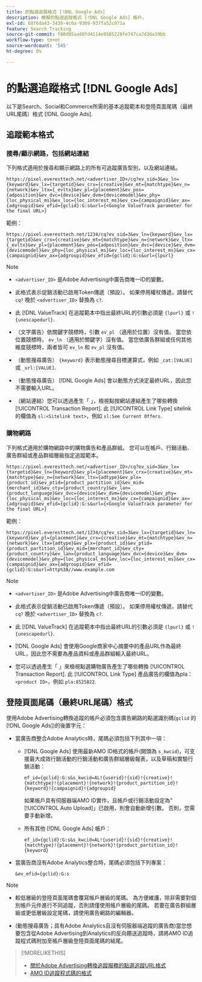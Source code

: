 ```yaml
---
title: 的點選追蹤格式 [!DNL Google Ads]
description: 瞭解的點選追蹤格式 [!DNL Google Ads] 帳戶。
exl-id: 68f6da43-3430-4c0a-9369-937fa52c071a
feature: Search Tracking
source-git-commit: f80d05aa40fd4114e9585220fe747ca7d36a19bb
workflow-type: tm+mt
source-wordcount: '545'
ht-degree: 0%

---
```


# 的點選追蹤格式 [!DNL Google Ads]

以下是Search、Social和Commerce所需的基本追蹤範本和登陸頁面尾碼（最終URL尾碼）格式 [!DNL Google Ads].

## 追蹤範本格式

### 搜尋/顯示網路，包括網站連結

下列格式適用於搜尋和顯示網路上的所有可追蹤廣告型別，以及網站連結。

`https://pixel.everesttech.net/<advertiser_ID>/cq?ev_sid=3&ev_ln={keyword}&ev_lx={targetid}&ev_crx={creative}&ev_mt={matchtype}&ev_n={network}&ev_ltx={_evltx}&ev_pl={placement}&ev_pos={adposition}&ev_dvc={device}&ev_dvm={devicemodel}&ev_phy={loc_physical_ms}&ev_loc={loc_interest_ms}&ev_cx={campaignid}&ev_ax={adgroupid}&ev_efid={gclid}:G:s&url={<Google ValueTrack parameter for the final URL>}`

範例：

`https://pixel.everesttech.net/1234/cq?ev_sid=3&ev_ln={keyword}&ev_lx={targetid}&ev_crx={creative}&ev_mt={matchtype}&ev_n={network}&ev_ltx={_evltx}&ev_pl={placement}&ev_pos={adposition}&ev_dvc={device}&ev_dvm={devicemodel}&ev_phy={loc_physical_ms}&ev_loc={loc_interest_ms}&ev_cx={campaignid}&ev_ax={adgroupid}&ev_efid={gclid}:G:s&url={lpurl}`

>[!NOTE]
>
>* `<advertiser_ID>` 是Adobe Advertising中廣告商唯一ID的變數。
>
>* 此格式表示促銷活動已啟用Token傳遞（預設）。 如果停用權杖傳遞，請替代 `cq?` 晚於 `<advertiser_ID>` 替換為 `c?`.
>
>* 此 [!DNL ValueTrack] 在追蹤範本中指出最終URL的引數必須是 `{lpurl}` 或 `!{unescapedurl}`.
>
>* （文字廣告）依關鍵字競標時，引數 `ev_pl` （適用於位置）沒有值。 當您依位置競標時， `ev_ln` （適用於關鍵字）沒有值。 當您依廣告群組或任何其他維度競標時，兩者皆可 `ev_ln` 和 `ev_pl` 沒有值。
>
>* （動態搜尋廣告） `{keyword}` 表示動態搜尋目標運算式，例如 `_cat:[VALUE]` 或 `_url:[VALUE]`.
>
>* （動態搜尋廣告） [!DNL Google Ads] 會以動態方式決定最終URL，因此您不需要輸入URL。
>
>* （網站連結）您可以透過產生「 」，檢視點按網站連結產生了哪些轉換 [!UICONTROL Transaction Report]. 此 [!UICONTROL Link Type] sitelink的欄值為 `sl:<Sitelink text>`，例如 `sl:See Current Offers`.

### 購物網路

下列格式適用於購物網路中的購物廣告和產品群組。 您可以在帳戶、行銷活動、廣告群組或產品群組層級指定追蹤範本。

`https://pixel.everesttech.net/<advertiser_ID>/cq?ev_sid=3&ev_lx={targetid}&ev_ln={keyword}&ev_pl={placement}&ev_crx={creative}&ev_mt={matchtype}&ev_n={network}&ev_ltx={adtype}&ev_plx={product_id}&ev_ptid={product_partition_id}&ev_mid={merchant_id}&ev_cty={product_country}&ev_lan={product_language}&ev_dvc={device}&ev_dvm={devicemodel}&ev_phy={loc_physical_ms}&ev_loc={loc_interest_ms}&ev_cx={campaignid}&ev_ax={adgroupid}&ev_efid={gclid}:G:s&url={<Google ValueTrack parameter for the final URL>}`

範例：

`https://pixel.everesttech.net/1234/cq?ev_sid=3&ev_lx={targetid}&ev_ln={keyword}&ev_pl={placement}&ev_crx={creative}&ev_mt={matchtype}&ev_n={network}&ev_ltx={adtype}&ev_plx={product_id}&ev_ptid={product_partition_id}&ev_mid={merchant_id}&ev_cty={product_country}&ev_lan={product_language}&ev_dvc={device}&ev_dvm={devicemodel}&ev_phy={loc_physical_ms}&ev_loc={loc_interest_ms}&ev_cx={campaignid}&ev_ax={adgroupid}&ev_efid={gclid}:G:s&url=http%3A//www.example.com`

>[!NOTE]
>
>* `<advertiser_ID>` 是Adobe Advertising中廣告商唯一ID的變數。
>
>* 此格式表示促銷活動已啟用Token傳遞（預設）。 如果停用權杖傳遞，請替代 `cq?` 晚於 `<advertiser_ID>` 替換為 `c?`.
>
>* 此 [!DNL ValueTrack] 在追蹤範本中指出最終URL的引數必須是 `{lpurl}` 或 `!{unescapedurl}`.
>
>* [!DNL Google Ads] 會使用Google商家中心摘要中的產品URL作為最終URL，因此您不需要為產品資料或產品群組輸入最終URL。
>
>* 您可以透過產生「 」來檢視點選購物廣告產生了哪些轉換 [!UICONTROL Transaction Report]. 此 [!UICONTROL Link Type] 產品廣告的欄值為pla：`<product ID>`，例如 `pla:8525822`.

## 登陸頁面尾碼（最終URL尾碼）格式

使用Adobe Advertising轉換追蹤的帳戶必須包含廣告網路的點選識別碼(`gclid` 的 [!DNL Google Ads])的後置字元：

* 當廣告商整合Adobe Analytics時，尾碼必須包括下列其中一項：

   * [!DNL Google Ads] 使用最新AMO ID格式的帳戶(開頭為 `s_kwcid`)，可支援最大成效行銷活動的行銷活動和廣告群組層級報表，以及草稿和實驗行銷活動：

     `ef_id={gclid}:G:s&s_kwcid=AL!{userid}!{sid}!{creative}!{matchtype}!{placement}!{network}!{product_partition_id}!{keyword}!{campaignid}!{adgroupid}`

     如果帳戶具有伺服器端AMO ID實作，且帳戶或行銷活動設定為&quot;[!UICONTROL Auto Upload]」已啟用，則會自動新增引數。 否則，您需要手動新增。

   * 所有其他 [!DNL Google Ads] 帳戶：

     `ef_id={gclid}:G:s&s_kwcid=AL!{userid}!{sid}!{creative}!{matchtype}!{placement}!{network}!{product_partition_id}!{keyword}`

* 當廣告商沒有Adobe Analytics整合時，尾碼必須包括下列專案：

  `&ev_efid={gclid}:G:s`

>[!NOTE]
>
>* 較低層級的登陸頁面尾碼會覆寫帳戶層級的尾碼。 為方便維護，除非需要對個別帳戶元件進行不同追蹤，否則請僅使用帳戶層級的尾碼。 若要在廣告群組層級或更低層級設定尾碼，請使用廣告網路的編輯器。
>
>* (動態搜尋廣告；具有Adobe Analytics且沒有伺服器端追蹤的廣告商)當您想要包含從Adobe Advertising到Analytics的反向饋送追蹤時，請將AMO ID追蹤程式碼附加至帳戶層級登陸頁面尾碼的結尾。

>[!MORELIKETHIS]
>
>* [關於Adobe Advertising轉換追蹤服務的點選追蹤URL格式](formats-click-tracking-about.md)
>* [AMO ID追蹤程式碼的格式](skwcid-tracking-parameter.md)
